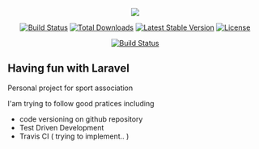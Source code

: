 <p align="center"><img src="https://laravel.com/assets/img/components/logo-laravel.svg"></p>

<p align="center">
	<a href="https://travis-ci.org/laravel/framework"><img src="https://travis-ci.org/laravel/framework.svg" alt="Build Status"></a>
	<a href="https://packagist.org/packages/laravel/framework"><img src="https://poser.pugx.org/laravel/framework/d/total.svg" alt="Total Downloads"></a>
	<a href="https://packagist.org/packages/laravel/framework"><img src="https://poser.pugx.org/laravel/framework/v/stable.svg" alt="Latest Stable Version"></a>
	<a href="https://packagist.org/packages/laravel/framework"><img src="https://poser.pugx.org/laravel/framework/license.svg" alt="License"></a>
</p>

<p align="center">
	<a href="https://travis-ci.org/lataupe78/assoc2019">
		<img src="https://travis-ci.org/lataupe78/assoc2019.svg?branch=master" alt="Build Status">
	</a>
</p>

## Having fun with Laravel

Personal project for sport association

I'am trying to follow good pratices including
- code versioning on github repository
- Test Driven Development
- Travis CI ( trying to implement.. )
